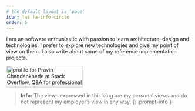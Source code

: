 ```yaml
---
# the default layout is 'page'
icon: fas fa-info-circle
order: 5
---
```


I am an software enthusiastic with passion to learn architecture, design and technologies. I prefer to explore new technologies and give my point of view on them.
I also write about some of my reference implementation projects.

<a href="https://stackoverflow.com/users/6786088/pravin-chandankhede"><img src="https://stackoverflow.com/users/flair/6786088.png" width="208" height="58" alt="profile for Pravin Chandankhede at Stack Overflow, Q&amp;A for professional and enthusiast programmers" title="profile for Pravin Chandankhede at Stack Overflow, Q&amp;A for professional and enthusiast programmers"></a>

> **Info:** The views expressed in this blog are my personal views and do not represent my employer’s view in any way.
{: .prompt-info }
